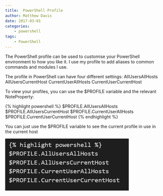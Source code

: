 ```yaml
---
title:  PowerShell Profile
author: Matthew Davis
date: 2017-03-01
categories: 
    - powershell
tags:
    - PowerShell
---
```


The PowerShell profile can be used to customise your PowerShell environment to how you like it. I use my profile to add aliases to common commands and modules I use.

The profile in PowerShell can have four different settings:
AllUsersAllHosts
AllUsersCurrentHost
CurrentUserAllHosts
CurrentUserCurrentHost 

To view your profiles, you can use the $PROFILE variable and the relevant NoteProperty:

{% highlight powershell %}
$PROFILE.AllUsersAllHosts
$PROFILE.AllUsersCurrentHost
$PROFILE.CurrentUserAllHosts
$PROFILE.CurrentUserCurrentHost
{% endhighlight %}

You can just use the $PROFILE variable to see the current profile in use in the current host

[![PowerShell profiles](/images/powershell-profile/profile.png)](/images/powershell-profile/profile.png)
